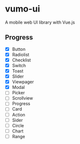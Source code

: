 # vumo-ui
A mobile web UI library with Vue.js

## Progress
- [x] Button
- [x] Radiolist
- [x] Checklist
- [x] Switch
- [x] Toast
- [x] Slider
- [x] Viewpager
- [x] Modal
- [ ] Picker
- [ ] Scrollview
- [ ] Progress
- [ ] Card
- [ ] Action
- [ ] Sider
- [ ] Circle
- [ ] Chart
- [ ] Range
